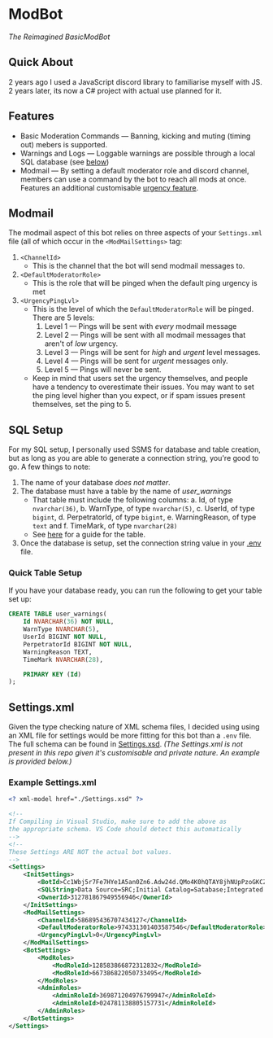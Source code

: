 # ModBot
_The Reimagined BasicModBot_

## Quick About
2 years ago I used a JavaScript discord library to familiarise myself with JS.
2 years later, its now a C# project with actual use planned for it.

## Features
* Basic Moderation Commands &mdash; Banning, kicking and muting (timing out) mebers is supported.
* Warnings and Logs &mdash; Loggable warnings are possible through a local SQL database (see [below](#sql-Setup))
* Modmail &mdash; By setting a default moderator role and discord channel, members can use a command by the bot to reach all mods at once. Features an additional customisable [urgency feature](#modmail).

## Modmail
The modmail aspect of this bot relies on three aspects of your `Settings.xml` file (all of which occur in the `<ModMailSettings>` tag:
1. `<ChannelId>`
	- This is the channel that the bot will send modmail messages to.
2. `<DefaultModeratorRole>`
	- This is the role that will be pinged when the default ping urgency is met
3. `<UrgencyPingLvl>`
	- This is the level of which the `DefaultModeratorRole` will be pinged. There are 5 levels:
		1. Level 1 &mdash; Pings will be sent with _every_ modmail message
		2. Level 2 &mdash; Pings will be sent with all modmail messages that aren't of _low_ urgency.
		3. Level 3 &mdash; Pings will be sent for _high_ and _urgent_ level messages.
		4. Level 4 &mdash; Pings will be sent for _urgent_ messages only.
		5. Level 5 &mdash; Pings will never be sent.
	- Keep in mind that users set the urgency themselves, and people have a tendency to overestimate their issues. You may want to set the ping level higher than you expect, or if spam issues present themselves, set the ping to 5.
## SQL Setup
For my SQL setup, I personally used SSMS for database and table creation, but as long as you are able to generate a connection string, you're good to go. A few things to note:
1. The name of your database _does not matter_.
2. The database must have a table by the name of *user_warnings*
	- That table must include the following columns:
		a. Id, of type `nvarchar(36)`,
		b. WarnType, of type `nvarchar(5)`,
		c. UserId, of type `bigint`,
		d. PerpetratorId, of type `bigint`,
		e. WarningReason, of type `text` and
		f. TimeMark, of type `nvarchar(28)`
	- See [here](#quick-table-setup) for a guide for the table.
3. Once the database is setup, set the connection string value in your [.env](#.env) file.


### Quick Table Setup
If you have your database ready, you can run the following to get your table set up:
```sql
CREATE TABLE user_warnings(
	Id NVARCHAR(36) NOT NULL,
	WarnType NVARCHAR(5),
	UserId BIGINT NOT NULL,
	PerpetratorId BIGINT NOT NULL,
	WarningReason TEXT,
	TimeMark NVARCHAR(28),

	PRIMARY KEY (Id)
);
```

## Settings.xml
Given the type checking nature of XML schema files, I decided using using an XML file for settings would be more fitting for this bot than a `.env` file. The full schema can be found in [Settings.xsd](./ModBot/Settings.xsd). _(The Settings.xml is not present in this repo given it's customisable and private nature. An example is provided below.)_

### Example Settings.xml

```xml
<? xml-model href="./Settings.xsd" ?>

<!--
If Compiling in Visual Studio, make sure to add the above as 
the appropriate schema. VS Code should detect this automatically
-->
<!--
These Settings ARE NOT the actual bot values.
-->
<Settings>
	<InitSettings>
		<BotId>Cc1Wbj5r7Fe7HYe1A5an0Zn6.Adw24d.QMo4K0hQTAY8jhNUpPzoGKCZf8uUC4o9hhPygQ</BotId>
		<SQLString>Data Source=SRC;Initial Catalog=Satabase;Integrated Security=True</SQLString>
		<OwnerId>312781867949556946</OwnerId>
	</InitSettings>
	<ModMailSettings>
		<ChannelId>586895436707434127</ChannelId>
		<DefaultModeratorRole>974331301403587546</DefaultModeratorRole>
		<UrgencyPingLvl>0</UrgencyPingLvl>
	</ModMailSettings>
	<BotSettings>
		<ModRoles>
			<ModRoleId>128583866872312832</ModRoleId>
			<ModRoleId>667386822050733495</ModRoleId>
		</ModRoles>
		<AdminRoles>
			<AdminRoleId>369871204976799947</AdminRoleId>
			<AdminRoleId>024781138805157731</AdminRoleId>
		</AdminRoles>
	</BotSettings>
</Settings>

```
